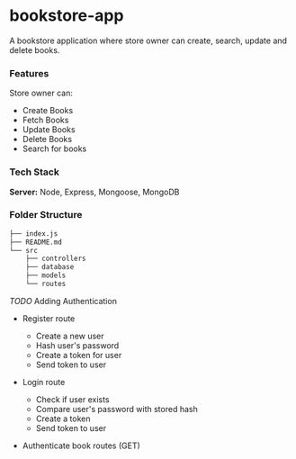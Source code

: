 # bookstore-app

A bookstore application where store owner can create, search, update and delete books.

### Features
Store owner can:
- Create Books
- Fetch Books
- Update Books
- Delete Books
- Search for books

### Tech Stack

**Server:** Node, Express, Mongoose, MongoDB

### Folder Structure
```bash
├── index.js
├── README.md
└── src
    ├── controllers
    ├── database
    ├── models
    └── routes
```

*TODO*
Adding Authentication

* Register route
    * Create a new user
    * Hash user's password
    * Create a token for user
    * Send token to user 

* Login route
    * Check if user exists
    * Compare user's password with stored hash
    * Create a token
    * Send token to user

* Authenticate book routes (GET)